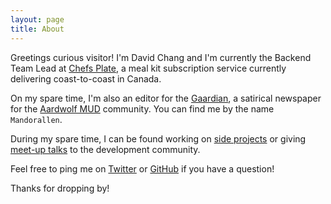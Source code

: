 ```yaml
---
layout: page
title: About
---
```


Greetings curious visitor! I'm David Chang and I'm currently the Backend Team Lead at <a href="https://chefsplate.com" target="_blank">Chefs Plate</a>, a meal kit subscription service currently delivering coast-to-coast in Canada.   

On my spare time, I'm also an editor for the <a href="http://www.gaardian.com" target="_blank">Gaardian</a>, a satirical newspaper for the <a href="http://www.aardwolf.com">Aardwolf MUD</a> community. You can find me by the name `Mandorallen`.

During my spare time, I can be found working on [side projects](/projects) or giving [meet-up talks](https://speakerdeck.com/davidchchang) to the development community.

Feel free to ping me on [Twitter](https://twitter.com/davidchchang) or [GitHub](https://github.com/davidchchang) if you have a question! 

Thanks for dropping by!
